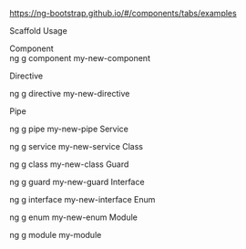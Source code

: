 https://ng-bootstrap.github.io/#/components/tabs/examples

Scaffold	Usage

Component	
ng g component my-new-component

Directive	

ng g directive my-new-directive

Pipe	

ng g pipe my-new-pipe
Service

ng g service my-new-service
Class	

ng g class my-new-class
Guard	

ng g guard my-new-guard
Interface	

ng g interface my-new-interface
Enum	

ng g enum my-new-enum
Module	

ng g module my-module